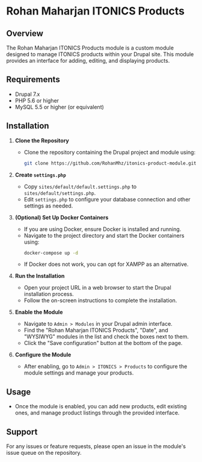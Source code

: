 # Rohan Maharjan ITONICS Products

## Overview
The Rohan Maharjan ITONICS Products module is a custom module designed to manage ITONICS products within your Drupal site. This module provides an interface for adding, editing, and displaying products.

## Requirements
- Drupal 7.x
- PHP 5.6 or higher
- MySQL 5.5 or higher (or equivalent)

## Installation

1. **Clone the Repository**
   - Clone the repository containing the Drupal project and module using:
     ```bash
     git clone https://github.com/RohanMhz/itonics-product-module.git
     ```

2. **Create `settings.php`**
   - Copy `sites/default/default.settings.php` to `sites/default/settings.php`.
   - Edit `settings.php` to configure your database connection and other settings as needed.

3. **(Optional) Set Up Docker Containers**
   - If you are using Docker, ensure Docker is installed and running.
   - Navigate to the project directory and start the Docker containers using:
     ```bash
     docker-compose up -d
     ```
   - If Docker does not work, you can opt for XAMPP as an alternative. 

4. **Run the Installation**
   - Open your project URL in a web browser to start the Drupal installation process.
   - Follow the on-screen instructions to complete the installation.

5. **Enable the Module**
   - Navigate to `Admin > Modules` in your Drupal admin interface.
   - Find the "Rohan Maharjan ITONICS Products", "Date", and "WYSIWYG" modules in the list and check the boxes next to them.
   - Click the "Save configuration" button at the bottom of the page.

6. **Configure the Module**
   - After enabling, go to `Admin > ITONICS > Products` to configure the module settings and manage your products.

## Usage
- Once the module is enabled, you can add new products, edit existing ones, and manage product listings through the provided interface.

## Support
For any issues or feature requests, please open an issue in the module's issue queue on the repository.

